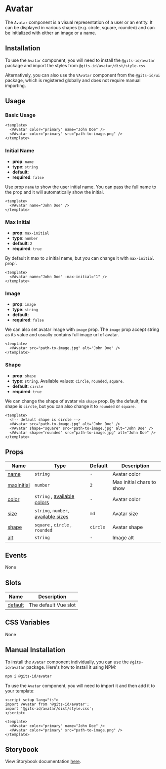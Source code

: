 # Avatar

The `Avatar` component is a visual representation of a user or an entity. It can be displayed in various shapes (e.g. circle, square, rounded) and can be initialized with either an image or a name.

## Installation

To use the `Avatar` component, you will need to install the `@gits-id/avatar` package and import the styles from `@gits-id/avatar/dist/style.css`.

Alternatively, you can also use the `VAvatar` component from the `@gits-id/ui` package, which is registered globally and does not require manual importing.

## Usage

### Basic Usage

```vue
<template>
  <VAvatar color="primary" name="John Doe" />
  <VAvatar color="primary" src="path-to-image.png" />
</template>
```

<LivePreview src="components-avatar--variants" height="70" />

### Initial Name

- **prop**: `name`
- **type**: `string`
- **default**: ` `
- **required**: `false`

Use prop `name` to show the user initial name. You can pass the full name to the prop and it will automatically show the initial.

```vue
<template>
  <VAvatar name="John Doe" />
</template>
```

### Max Initial

- **prop**: `max-initial`
- **type**: `number`
- **default**: `2`
- **required**: `true`

By default it max to `2` initial name, but you can change it with `max-initial` prop`.

```vue
<template>
  <VAvatar name="John Doe" :max-initial="1" />
</template>
```

### Image

- **prop**: `image`
- **type**: `string`
- **default**: ` `
- **required**: `false`

We can also set avatar image with `image` prop. The `image` prop accept string as its value and usually contains full image url of avatar.

```vue
<template>
  <VAvatar src="path-to-image.jpg" alt="John Doe" />
</template>
```

<LivePreview src="components-avatar--image" height="70" />

### Shape

- **prop**: `shape`
- **type**: `string`. Available values: `circle`, `rounded`, `square`.
- **default**: `circle`
- **required**: `true`

We can change the shape of avatar via `shape` prop. By the default, the shape is `circle`, but you can also change it to `rounded` or `square`.

```vue
<template>
  <!-- default shape is circle -->
  <VAvatar src="path-to-image.jpg" alt="John Doe" />
  <VAvatar shape="square" src="path-to-image.jpg" alt="John Doe" />
  <VAvatar shape="rounded" src="path-to-image.jpg" alt="John Doe" />
</template>
```

<LivePreview src="components-avatar--shape" height="70" />

## Props

| Name                      | Type                                                      | Default  | Description               |
| ------------------------- | --------------------------------------------------------- | -------- | ------------------------- |
| [name](#name)             | `string`                                                  | `-`      | Avatar color              |
| [maxInitial](#maxInitial) | `number`                                                  | `2`      | Max initial chars to show |
| [color](#color)           | `string` , [available colors](/guide/theme#colors)        | `-`      | Avatar color              |
| [size](#size)             | `string`, `number`, [available sizes](/guide/theme#sizes) | `md`     | Avatar size               |
| [shape](#shape)           | `square` , `circle` , `rounded`                           | `circle` | Avatar shape              |
| [alt](#alt)               | `string`                                                  | `-`      | Image alt                 |

## Events

None

## Slots

| Name                | Description          |
| ------------------- | -------------------- |
| [default](#default) | The default Vue slot |

## CSS Variables

None

## Manual Installation

To install the `Avatar` component individually, you can use the `@gits-id/avatar` package. Here's how to install it using NPM:

```bash
npm i @gits-id/avatar
```

To use the `Avatar` component, you will need to import it and then add it to your template:

```vue
<script setup lang="ts">
import VAvatar from '@gits-id/avatar';
import '@gits-id/avatar/dist/style.css';
</script>

<template>
  <VAvatar color="primary" name="John Doe" />
  <VAvatar color="primary" src="path-to-image.png" />
</template>
```


## Storybook

View Storybook documentation [here](https://gits-ui.web.app/?path=/story/components-avatar--variants).
